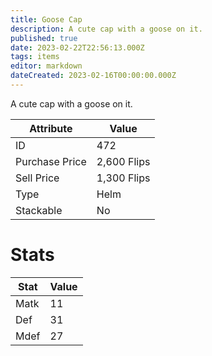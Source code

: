 ```yaml
---
title: Goose Cap
description: A cute cap with a goose on it.
published: true
date: 2023-02-22T22:56:13.000Z
tags: items
editor: markdown
dateCreated: 2023-02-16T00:00:00.000Z
---
```


A cute cap with a goose on it.

|Attribute|Value|
|-|-|
|ID|472|
|Purchase Price|2,600 Flips|
|Sell Price|1,300 Flips|
|Type|Helm|
|Stackable|No|

# Stats
|Stat|Value|
|-|-|
|Matk|11|
|Def|31|
|Mdef|27|
